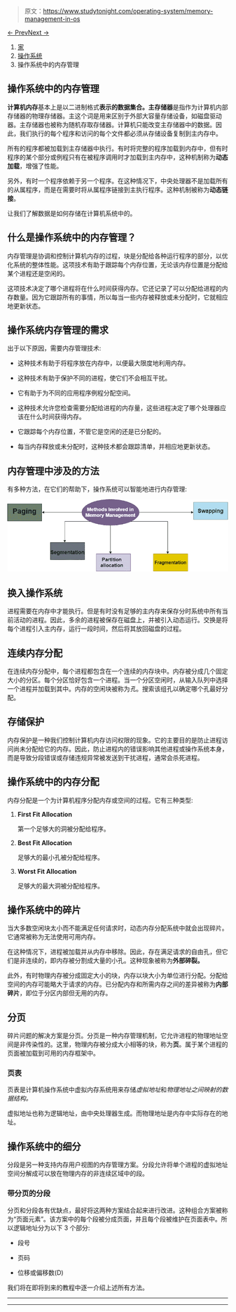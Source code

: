 > 原文：<https://www.studytonight.com/operating-system/memory-management-in-os>

[← Prev](/operating-system/system-calls "System Calls")[Next →](/operating-system/os-logical-and-physical-address-space "Logical and Physical Address")

<nav aria-label="breadcrumb">

1.  [家](/)
2.  [操作系统](/operating-system)
3.  操作系统中的内存管理

</nav>

<article>

# 操作系统中的内存管理

**计算机内存**基本上是以二进制格式**表示的数据集合。主存储器**是指作为计算机内部存储器的物理存储器。主这个词是用来区别于外部大容量存储设备，如磁盘驱动器。主存储器也被称为随机存取存储器。计算机只能改变主存储器中的数据。因此，我们执行的每个程序和访问的每个文件都必须从存储设备复制到主内存中。

所有的程序都被加载到主存储器中执行。有时将完整的程序加载到内存中，但有时程序的某个部分或例程只有在被程序调用时才加载到主内存中，这种机制称为**动态加载**，增强了性能。

另外，有时一个程序依赖于另一个程序。在这种情况下，中央处理器不是加载所有的从属程序，而是在需要时将从属程序链接到主执行程序。这种机制被称为**动态链接**。

让我们了解数据是如何存储在计算机系统中的。

## 什么是操作系统中的内存管理？

内存管理是协调和控制计算机内存的过程，块是分配给各种运行程序的部分，以优化系统的整体性能。这项技术有助于跟踪每个内存位置，无论该内存位置是分配给某个进程还是空闲的。

这项技术决定了哪个进程将在什么时间获得内存。它还记录了可以分配给进程的内存数量。因为它跟踪所有的事情，所以每当一些内存被释放或未分配时，它就相应地更新状态。

## 操作系统内存管理的需求

出于以下原因，需要内存管理技术:

*   这种技术有助于将程序放在内存中，以便最大限度地利用内存。

*   这种技术有助于保护不同的进程，使它们不会相互干扰。

*   它有助于为不同的应用程序例程分配空间。

*   这种技术允许您检查需要分配给进程的内存量，这些进程决定了哪个处理器应该在什么时间获得内存。

*   它跟踪每个内存位置，不管它是空闲的还是已分配的。

*   每当内存释放或未分配时，这种技术都会跟踪清单，并相应地更新状态。

## 内存管理中涉及的方法

有多种方法，在它们的帮助下，操作系统可以智能地进行内存管理:

![](img/0d0a2430667f1f53ed688ec0955385ab.png)

## 换入操作系统

进程需要在内存中才能执行。但是有时没有足够的主内存来保存分时系统中所有当前活动的进程。因此，多余的进程被保存在磁盘上，并被引入动态运行。交换是将每个进程引入主内存，运行一段时间，然后将其放回磁盘的过程。

## 连续内存分配

在连续内存分配中，每个进程都包含在一个连续的内存块中。内存被分成几个固定大小的分区。每个分区恰好包含一个进程。当一个分区空闲时，从输入队列中选择一个进程并加载到其中。内存的空闲块被称为*孔*。搜索该组孔以确定哪个孔最好分配。

## 存储保护

内存保护是一种我们控制计算机内存访问权限的现象。它的主要目的是防止进程访问尚未分配给它的内存。因此，防止进程内的错误影响其他进程或操作系统本身，而是导致分段错误或存储违规异常被发送到干扰进程，通常会杀死进程。

## 操作系统中的内存分配

内存分配是一个为计算机程序分配内存或空间的过程。它有三种类型:

1.  **First Fit Allocation**

    第一个足够大的洞被分配给程序。

2.  **Best Fit Allocation**

    足够大的最小孔被分配给程序。

3.  **Worst Fit Allocation**

    足够大的最大洞被分配给程序。

## 操作系统中的碎片

当大多数空闲块太小而不能满足任何请求时，动态内存分配系统中就会出现碎片。它通常被称为无法使用可用内存。

在这种情况下，进程被加载并从内存中移除。因此，存在满足请求的自由孔，但它们是非连续的，即内存被分割成大量的小孔。这种现象被称为**外部碎裂。**

此外，有时物理内存被分成固定大小的块，内存以块大小为单位进行分配。分配给空间的内存可能略大于请求的内存。已分配内存和所需内存之间的差异被称为**内部碎片**，即位于分区内部但无用的内存。

## 分页

碎片问题的解决方案是分页。分页是一种内存管理机制，它允许进程的物理地址空间是非传染性的。这里，物理内存被分成大小相等的块，称为**页**。属于某个进程的页面被加载到可用的内存框架中。

### 页表

页表是计算机操作系统中虚拟内存系统用来存储*虚拟地址*和*物理地址之间映射的数据结构。*

虚拟地址也称为逻辑地址，由中央处理器生成。而物理地址是内存中实际存在的地址。

## 操作系统中的细分

分段是另一种支持内存用户视图的内存管理方案。分段允许将单个进程的虚拟地址空间分解成可以放在物理内存的非连续区域中的段。

### 带分页的分段

分页和分段各有优缺点，最好将这两种方案结合起来进行改进。这种组合方案被称为“页面元素”。该方案中的每个段被分成页面，并且每个段被维护在页面表中。所以逻辑地址分为以下 3 个部分:

*   段号

*   页码

*   位移或偏移数(D)

我们将在即将到来的教程中逐一介绍上述所有方法。

</article>

* * *

* * *